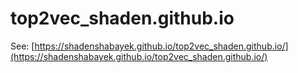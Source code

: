 # top2vec_shaden.github.io

See: [https://shadenshabayek.github.io/top2vec_shaden.github.io/](https://shadenshabayek.github.io/top2vec_shaden.github.io/)
